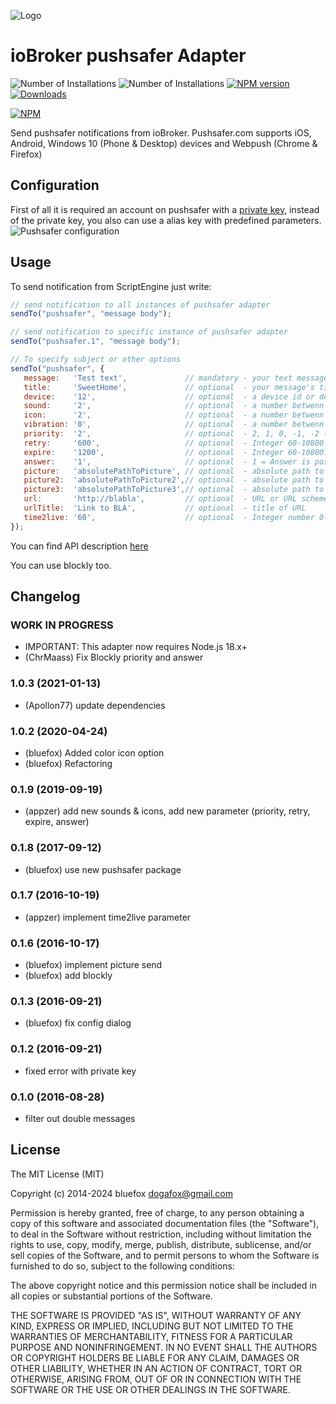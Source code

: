 ![Logo](admin/pushsafer.png)
# ioBroker pushsafer Adapter

![Number of Installations](http://iobroker.live/badges/pushsafer-installed.svg) ![Number of Installations](http://iobroker.live/badges/pushsafer-stable.svg) [![NPM version](http://img.shields.io/npm/v/iobroker.pushsafer.svg)](https://www.npmjs.com/package/iobroker.pushsafer)
[![Downloads](https://img.shields.io/npm/dm/iobroker.pushsafer.svg)](https://www.npmjs.com/package/iobroker.pushsafer)

[![NPM](https://nodei.co/npm/iobroker.pushsafer.png?downloads=true)](https://nodei.co/npm/iobroker.pushsafer/)


Send pushsafer notifications from ioBroker.
Pushsafer.com supports iOS, Android, Windows 10 (Phone & Desktop) devices and Webpush (Chrome & Firefox)

## Configuration
First of all it is required an account on pushsafer with a [private key](https://www.pushsafer.com/), instead of the private key, you also can use a alias key with predefined parameters.
![Pushsafer configuration](img/Screen0.png)

## Usage
To send notification from ScriptEngine just write: 

```javascript
// send notification to all instances of pushsafer adapter
sendTo("pushsafer", "message body");

// send notification to specific instance of pushsafer adapter
sendTo("pushsafer.1", "message body");

// To specify subject or other options
sendTo("pushsafer", {
   message:   'Test text',             // mandatory - your text message
   title:     'SweetHome',             // optional  - your message's title, otherwise your app's name is used
   device:    '12',                    // optional  - a device id or device group id (empty or a = all devices)
   sound:     '2',                     // optional  - a number betwenn 0-60 (see pushsafers API description)
   icon:      '2',                     // optional  - a number betwenn 1-177 (see pushsafers API description)
   vibration: '0',                     // optional  - a number betwenn 0-3 (see pushsafers API description)
   priority:  '2',                     // optional  - 2, 1, 0, -1, -2 (see pushsafers API description)
   retry:     '600',                   // optional  - Integer 60-10800 (60s steps): Time in seconds, after a message shuld resend (see pushsafers API description)
   expire:    '1200',                  // optional  - Integer 60-10800: Time in seconds, after the retry/resend should stop. (see pushsafers API description)
   answer:    '1',                     // optional  - 1 = Answer is possible, 0 = Answer is not possible. (see pushsafers API description)
   picture:   'absolutePathToPicture', // optional  - absolute path to picture or base64 coded image URL
   picture2:  'absolutePathToPicture2',// optional  - absolute path to picture or base64 coded image URL
   picture3:  'absolutePathToPicture3',// optional  - absolute path to picture or base64 coded image URL   
   url:       'http://blabla',         // optional  - URL or URL scheme, https://www.pushsafer.com/en/url_schemes
   urlTitle:  'Link to BLA',           // optional  - title of URL
   time2live: '60',                    // optional  - Integer number 0-43200: Time in minutes, after which message automatically gets purged.
});
```

You can find API description [here](https://www.pushsafer.com/en/pushapi)

You can use blockly too.

## Changelog

### __WORK IN PROGRESS__
* IMPORTANT: This adapter now requires Node.js 18.x+
* (ChrMaass) Fix Blockly priority and answer

### 1.0.3 (2021-01-13)
* (Apollon77) update dependencies

### 1.0.2 (2020-04-24)
* (bluefox) Added color icon option
* (bluefox) Refactoring

### 0.1.9 (2019-09-19)
* (appzer) add new sounds & icons, add new parameter (priority, retry, expire, answer)

### 0.1.8 (2017-09-12)
* (bluefox) use new pushsafer package

### 0.1.7 (2016-10-19)
* (appzer) implement time2live parameter

### 0.1.6 (2016-10-17)
* (bluefox) implement picture send
* (bluefox) add blockly

### 0.1.3 (2016-09-21)
* (bluefox) fix config dialog

### 0.1.2 (2016-09-21)
* fixed error with private key

### 0.1.0 (2016-08-28)
* filter out double messages

## License

The MIT License (MIT)

Copyright (c) 2014-2024 bluefox <dogafox@gmail.com>

Permission is hereby granted, free of charge, to any person obtaining a copy
of this software and associated documentation files (the "Software"), to deal
in the Software without restriction, including without limitation the rights
to use, copy, modify, merge, publish, distribute, sublicense, and/or sell
copies of the Software, and to permit persons to whom the Software is
furnished to do so, subject to the following conditions:

The above copyright notice and this permission notice shall be included in
all copies or substantial portions of the Software.

THE SOFTWARE IS PROVIDED "AS IS", WITHOUT WARRANTY OF ANY KIND, EXPRESS OR
IMPLIED, INCLUDING BUT NOT LIMITED TO THE WARRANTIES OF MERCHANTABILITY,
FITNESS FOR A PARTICULAR PURPOSE AND NONINFRINGEMENT. IN NO EVENT SHALL THE
AUTHORS OR COPYRIGHT HOLDERS BE LIABLE FOR ANY CLAIM, DAMAGES OR OTHER
LIABILITY, WHETHER IN AN ACTION OF CONTRACT, TORT OR OTHERWISE, ARISING FROM,
OUT OF OR IN CONNECTION WITH THE SOFTWARE OR THE USE OR OTHER DEALINGS IN
THE SOFTWARE.
